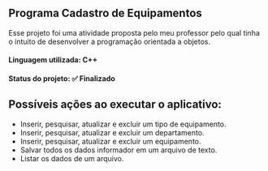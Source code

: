 ## Programa Cadastro de Equipamentos

Esse projeto foi uma atividade proposta pelo meu professor pelo qual tinha o intuito de desenvolver
a programação orientada a objetos.

#### Linguagem utilizada: C++
#### Status do projeto: ✅ Finalizado

## Possíveis ações ao executar o aplicativo:
* Inserir, pesquisar, atualizar e excluir um tipo de equipamento.
* Inserir, pesquisar, atualizar e excluir um departamento.
* Inserir, pesquisar, atualizar e excluir um equipamento.
* Salvar todos os dados informador em um arquivo de texto.
* Listar os dados de um arquivo.
